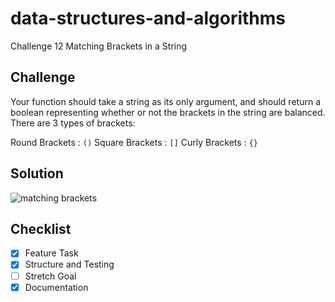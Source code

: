 # data-structures-and-algorithms
Challenge 12 Matching Brackets in a String

## Challenge
Your function should take a string as its only argument, and should return a boolean representing whether or not the brackets in the string are balanced. There are 3 types of brackets:

Round Brackets : `()`
Square Brackets : `[]`
Curly Brackets : `{}`

## Solution
![matching brackets](assests/matching-brackets-whiteboard.jpg)

## Checklist
- [x] Feature Task
- [x] Structure and Testing
- [ ] Stretch Goal
- [x] Documentation